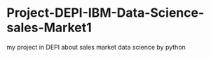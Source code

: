 # Project-DEPI-IBM-Data-Science-sales-Market1
 my project in DEPI about sales market data science by python 
